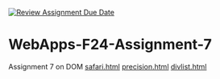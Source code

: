 [![Review Assignment Due Date](https://classroom.github.com/assets/deadline-readme-button-22041afd0340ce965d47ae6ef1cefeee28c7c493a6346c4f15d667ab976d596c.svg)](https://classroom.github.com/a/NPDM3uFp)
# WebApps-F24-Assignment-7
Assignment 7 on DOM
[safari.html](https://44-563-webapps-f24.github.io/44563-webapps-f24-assignment7-CarterPlenge/safari.html)
[precision.html](https://44-563-webapps-f24.github.io/44563-webapps-f24-assignment7-CarterPlenge/precision.html)
[divlist.html](https://44-563-webapps-f24.github.io/44563-webapps-f24-assignment7-CarterPlenge/divlist.html)
